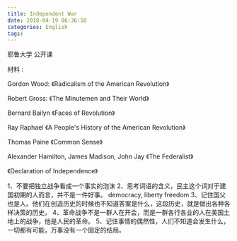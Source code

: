 ```yaml
---
title: Independent War
date: 2018-04-19 06:36:58
categories: English
tags:
---
```


耶鲁大学 公开课

材料 : 

Gordon Wood: 《Radicalism of the American Revolution》

Robert Gross: 《The Minutemen and Their World》

Bernard Bailyn 《Faces of Revolution》

Ray Raphael 《A People's History of the American Revolution》

Thomas Paine 《Common Sense》

Alexander Hamilton, James Madison, John Jay 《The Federalist》

《Declaration of Independence》

1、不要把独立战争看成一个事实的泡沫
2、思考词语的含义，民主这个词对于建国初期的人而言，并不是一件好事。
democracy, liberty freedom
3、记住国父也是人。他们在创造历史的时候也不知道答案是什么，这段历史，就是做出各种各样决策的历史。
4、革命战争不是一群人在开会，而是一群各行各业的人在美国土地上的战争，他是人民的革命。
5、记住事情的偶然性，人们不知道会发生什么，一切都有可能，万事没有一个固定的结局。

